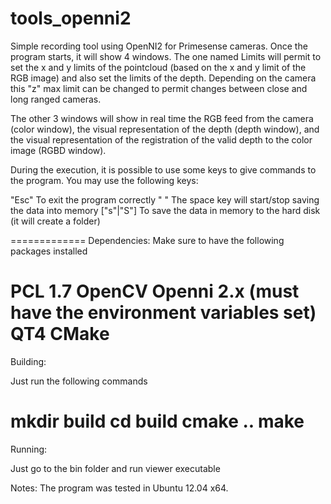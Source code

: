 tools_openni2
=============

Simple recording tool using OpenNI2 for Primesense cameras. Once the program starts, it will show 4 windows. The one named Limits will permit to set the x and y limits of the pointcloud (based on the x and y limit of the RGB image) and also set the limits of the depth. Depending on the camera this "z" max limit can be changed to permit changes between close and long ranged cameras.

The other 3 windows will show in real time the RGB feed from the camera (color window), the visual representation of the depth (depth window), and the visual representation of the registration of the valid depth to the color image (RGBD  window).

During the execution, it is possible to use some keys to give commands to the program. You may use the following keys:

"Esc"			To exit the program correctly
" "			The space key will start/stop saving the data into memory
["s"|"S"]		To save the data in memory to the hard disk (it will create a folder) 

=============
Dependencies:
Make sure to have the following packages installed

PCL 1.7
OpenCV
Openni 2.x (must have the environment variables set)
QT4
CMake
=============
Building:

Just run the following commands

mkdir build
cd build
cmake ..
make
=============
Running:

Just go to the bin folder and run viewer executable

Notes:
The program was tested in Ubuntu 12.04 x64.
